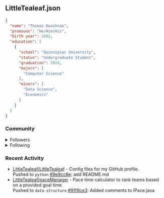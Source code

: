 <h2>LittleTealeaf.json</h2>

```json
{
  "name": "Thomas Kwashnak",
  "pronouns": "He/Him/His",
  "birth year": 2002,
  "education": [
    {
      "school": "Quinnipiac University",
      "status": "Undergraduate Student",
      "graduation": 2024,
      "majors": [
        "Computer Science"
      ],
      "minors": [
        "Data Science",
        "Economics"
      ]
    }
  ]
}
```
<h3>Community</h3>
<details><summary>Followers</summary><a href="https://github.com/PiyushYadav19"><img src="./assets/imgs/ wyzmn5sed9.png" alt = "PiyushYadav19" style="width:50px;height:50px"></a><a href="https://github.com/eebalboni"><img src="./assets/imgs/ d1c4qx9kwg.png" alt = "eebalboni" style="width:50px;height:50px"></a><a href="https://github.com/doriansyla"><img src="./assets/imgs/ dcsf34bo6e.png" alt = "doriansyla" style="width:50px;height:50px"></a><a href="https://github.com/PriscillaE1"><img src="./assets/imgs/ m5uy0c1fw8.png" alt = "PriscillaE1" style="width:50px;height:50px"></a></details>
<details><summary>Following</summary><a href="https://github.com/3b1b"><img src="./assets/imgs/ qjmt8iv5bs.png" alt = "3b1b" style="width:50px;height:50px"></a><a href="https://github.com/a-r-t"><img src="./assets/imgs/ 4ouzaygqnt.png" alt = "a-r-t" style="width:50px;height:50px"></a><a href="https://github.com/swirty"><img src="./assets/imgs/ lj8ahy2wqr.png" alt = "swirty" style="width:50px;height:50px"></a><a href="https://github.com/BobdaFett"><img src="./assets/imgs/ 4tg3l5drvi.png" alt = "BobdaFett" style="width:50px;height:50px"></a><a href="https://github.com/Clemeit"><img src="./assets/imgs/ y5ib8hxmf0.png" alt = "Clemeit" style="width:50px;height:50px"></a><a href="https://github.com/eebalboni"><img src="./assets/imgs/ d1c4qx9kwg.png" alt = "eebalboni" style="width:50px;height:50px"></a><a href="https://github.com/PriscillaE1"><img src="./assets/imgs/ m5uy0c1fw8.png" alt = "PriscillaE1" style="width:50px;height:50px"></a></details>
<h3>Recent Activity</h3>
<ul><li><a href="https://github.com/LittleTealeaf/LittleTealeaf">LittleTealeaf/LittleTealeaf</a> - Config files for my GitHub profile.<br>Pushed to <code>python</code> <a href="https://github.com/LittleTealeaf/LittleTealeaf/commit/9e9cc8e936e917c52fa821156286bd67b8db83e0">#9e9cc8e</a>: add README.md</li><li><a href="https://github.com/LittleTealeaf/paceManager">LittleTealeaf/paceManager</a> - Pace time calculator to rank teams based on a provided goal time<br>Pushed to <code>data-structure</code> <a href="https://github.com/LittleTealeaf/paceManager/commit/91f9ce37dc1c01cd41a9be0d01dc5728c59ffc13">#91f9ce3</a>: Added comments to IPace.java</li></ul>
